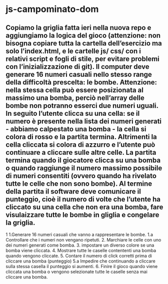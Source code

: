 # js-campominato-dom

## Copiamo la griglia fatta ieri nella nuova repo e aggiungiamo la logica del gioco (attenzione: non bisogna copiare tutta la cartella dell’esercizio ma solo l’index.html, e le cartelle js/ css/ con i relativi script e fogli di stile, per evitare problemi con l’inizializzazione di git). Il computer deve generare 16 numeri casuali nello stesso range della difficoltà prescelta: le bombe. Attenzione: nella stessa cella può essere posizionata al massimo una bomba, perciò nell’array delle bombe non potranno esserci due numeri uguali. In seguito l’utente clicca su una cella: se il numero è presente nella lista dei numeri generati - abbiamo calpestato una bomba - la cella si colora di rosso e la partita termina. Altrimenti la cella cliccata si colora di azzurro e l’utente può continuare a cliccare sulle altre celle. La partita termina quando il giocatore clicca su una bomba o quando raggiunge il numero massimo possibile di numeri consentiti (ovvero quando ha rivelato tutte le celle che non sono bombe). Al termine della partita il software deve comunicare il punteggio, cioè il numero di volte che l’utente ha cliccato su una cella che non era una bomba, fare visulaizzare tutte le bombe in gliglia e congelare la griglia.


1
1.Generare 16 numeri casuali che vanno a rappresentare le bombe.
    1.a Controllare che i numeri non vengano ripetuti.
2. Marchiare le celle con uno dei numeri generati come bomba.
3. impostare un diverso colore se una bomba viene cliccata.
4. Mostrare tutte le caselle contententi una bomba quando vengono cliccate.
5. Contare il numero di click corretti prima di cliccare una bomba (punteggio)
    5.a Impedire che continuando a cliccare sulla stessa casella il punteggio si aumenti.
6. Finire il gioco quando viene cliccata una bomba o vengono selezionate tutte le caselle senza mai cliccare una bomba.
